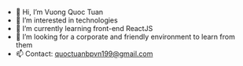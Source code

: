- 👋 Hi, I’m Vuong Quoc Tuan
- 👀 I’m interested in technologies
- 🌱 I’m currently learning front-end ReactJS
- 💞️ I’m looking for a corporate and friendly environment to learn from them
- 📫 Contact: quoctuanbpvn199@gmail.com

